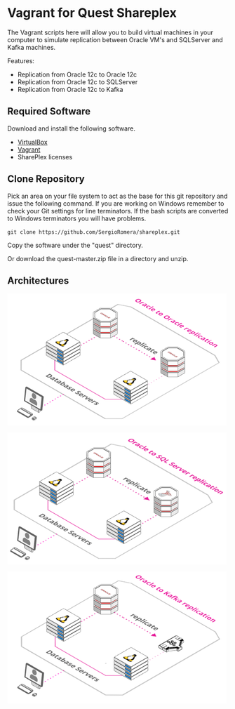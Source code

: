 # Vagrant for Quest Shareplex

The Vagrant scripts here will allow you to build virtual machines in your computer to simulate replication between Oracle VM's and SQLServer and Kafka machines.

Features:

* Replication from Oracle 12c to Oracle 12c
* Replication from Oracle 12c to SQLServer
* Replication from Oracle 12c to Kafka

## Required Software

Download and install the following software.

* [VirtualBox](https://www.virtualbox.org/wiki/Downloads)
* [Vagrant](https://www.vagrantup.com/downloads.html)
* SharePlex licenses

## Clone Repository

Pick an area on your file system to act as the base for this git repository and issue the following command. If you are working on Windows remember to check your Git settings for line terminators. If the bash scripts are converted to Windows terminators you will have problems.

```
git clone https://github.com/SergioRomera/shareplex.git
```

Copy the software under the "quest" directory.

Or download the quest-master.zip file in a directory and unzip.


## Architectures

![Oracle to Oracle(<iframe width="700" height="400" style="border:none;"src="https://arcentry.com/app/embed.html?id=c990c073-db50-4560-84fe-813ebbe44f21"></iframe>)](oracle-to-oracle.png)

![Oracle to SQL Server(<iframe width="700" height="400" style="border:none;"src="https://arcentry.com/app/embed.html?id=d49e0999-c6a2-4d6e-a0eb-8a3363dc6172"></iframe>)](oracle-to-sqlserver.png)

![Oracle to Kafka(<iframe width="700" height="400" style="border:none;"src="https://arcentry.com/app/embed.html?id=04e162c7-2263-47a7-aa0c-42dfc0d139ac"></iframe>)](oracle-to-kafka.png)

